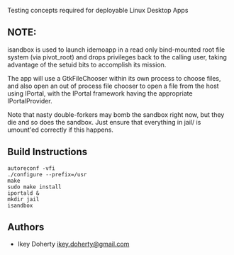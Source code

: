 Testing concepts required for deployable Linux Desktop Apps

NOTE:
---
isandbox is used to launch idemoapp in a read only bind-mounted root
file system (via pivot_root) and drops privileges back to the calling user,
taking advantage of the setuid bits to accomplish its mission.

The app will use a GtkFileChooser within its own process to
choose files, and also open an out of process file chooser to open a file
from the host using IPortal, with the IPortal framework having the appropriate
IPortalProvider.

Note that nasty double-forkers may bomb the sandbox right now, but they
die and so does the sandbox. Just ensure that everything in jail/ is
umount'ed correctly if this happens.

Build Instructions
---

    autoreconf -vfi
    ./configure --prefix=/usr
    make
    sudo make install
    iportald &
    mkdir jail
    isandbox


Authors
---
 * Ikey Doherty <ikey.doherty@gmail.com>
